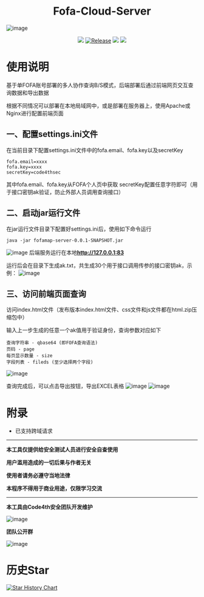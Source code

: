 <h1 align="center">
  <b>Fofa-Cloud-Server</b>
  <br>
</h1>

![image](https://ice.frostsky.com/2024/08/18/ba6436748b8cf2014bd5f6d43d86a821.jpeg)

<p align="center">
<a href="https://github.com/youki992/Fofa-Cloud-Server/issues"><img src="https://img.shields.io/badge/contributions-welcome-brightgreen.svg?style=flat"></a>
<a href="https://github.com/youki992/Fofa-Cloud-Server"><img alt="Release" src="https://img.shields.io/badge/LICENSE-BSD-important"></a>
<a href="https://github.com/youki992/Fofa-Cloud-Server/releases"><img src="https://img.shields.io/github/release/youki992/VscanPlus"></a>
<a href="https://github.com/youki992/Fofa-Cloud-Server/releases"><img src="https://img.shields.io/github/downloads/youki992/VscanPlus/total?color=blueviolet"></a>
</p>

# 使用说明
基于单FOFA账号部署的多人协作查询B/S模式，后端部署后通过前端网页交互查询数据和导出数据

根据不同情况可以部署在本地局域网中，或是部署在服务器上，使用Apache或Nginx进行配置前端页面

## 一、配置settings.ini文件
在当前目录下配置settings.ini文件中的fofa.email、fofa.key以及secretKey
```
fofa.email=xxxx
fofa.key=xxxx
secretKey=code4thsec
```
其中fofa.email、fofa.key从FOFA个人页中获取
secretKey配置任意字符即可（用于接口密钥ak验证，防止外部人员调用查询接口）

## 二、启动jar运行文件
在jar运行文件目录下配置好settings.ini后，使用如下命令运行
```
java -jar fofamap-server-0.0.1-SNAPSHOT.jar
```
![image](https://ice.frostsky.com/2024/08/18/068ab46361225c3ca86b2b96f9cb789f.png)
后端服务运行在本地**http://127.0.0.1:83**

运行后会在目录下生成ak.txt，共生成30个用于接口调用传参的接口密钥ak，示例：
![image](https://ice.frostsky.com/2024/08/18/d07950e6d7772abc19754f29fc3058b0.png)

## 三、访问前端页面查询
访问index.html文件（发布版本index.html文件、css文件和js文件都在html.zip压缩包中）

输入上一步生成的任意一个ak值用于验证身份，查询参数对应如下
```
查询字符串 - qbase64 (即FOFA查询语法)
页码 - page
每页显示数量 - size
字段列表 - fileds (至少选择两个字段)
```
![image](https://ice.frostsky.com/2024/08/18/81165d00768fe6dca7a22cddefc8ad8d.png)

查询完成后，可以点击导出按钮，导出EXCEL表格
![image](https://ice.frostsky.com/2024/08/18/cd4d5b10acc19eacfb47e2537c7534c5.png)
![image](https://ice.frostsky.com/2024/08/18/01d50e9d085dfde6f69972cab0756cb0.png)

# 附录
- 已支持跨域请求

****************************

**本工具仅提供给安全测试人员进行安全自查使用**

**用户滥用造成的一切后果与作者无关**

**使用者请务必遵守当地法律**

**本程序不得用于商业用途，仅限学习交流**

*********


**本工具由Code4th安全团队开发维护**

![image](https://ice.frostsky.com/2024/08/18/5559fc7abc47065e9e5e53a7dba2142b.jpeg)

**团队公开群**

![image](https://ice.frostsky.com/2024/08/18/266dd331939779e83cb1ffe84a0e7500.png)

# 历史Star

[![Star History Chart](https://api.star-history.com/svg?repos=youki992/Fofa-Cloud-Server&type=Date)](https://star-history.com/#youki992/Fofa-Cloud-Server)
